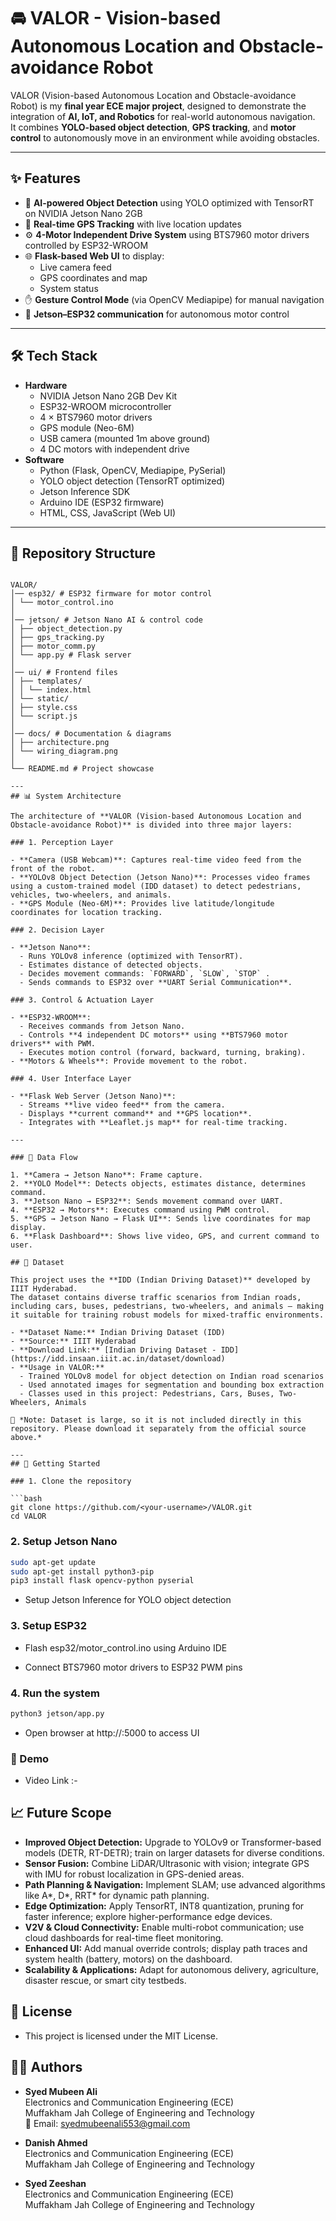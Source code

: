 # 🚘 VALOR - Vision-based Autonomous Location and Obstacle-avoidance Robot

VALOR (Vision-based Autonomous Location and Obstacle-avoidance Robot) is my **final year ECE major project**, designed to demonstrate the integration of **AI, IoT, and Robotics** for real-world autonomous navigation.  
It combines **YOLO-based object detection**, **GPS tracking**, and **motor control** to autonomously move in an environment while avoiding obstacles.  

---

## ✨ Features

- 🧠 **AI-powered Object Detection** using YOLO optimized with TensorRT on NVIDIA Jetson Nano 2GB  
- 📡 **Real-time GPS Tracking** with live location updates  
- ⚙️ **4-Motor Independent Drive System** using BTS7960 motor drivers controlled by ESP32-WROOM  
- 🌐 **Flask-based Web UI** to display:
  - Live camera feed
  - GPS coordinates and map
  - System status  
- ✋ **Gesture Control Mode** (via OpenCV Mediapipe) for manual navigation  
- 🔗 **Jetson–ESP32 communication** for autonomous motor control  

---

## 🛠️ Tech Stack

- **Hardware**
  - NVIDIA Jetson Nano 2GB Dev Kit
  - ESP32-WROOM microcontroller
  - 4 × BTS7960 motor drivers
  - GPS module (Neo-6M)
  - USB camera (mounted 1m above ground)
  - 4 DC motors with independent drive
- **Software**
  - Python (Flask, OpenCV, Mediapipe, PySerial)
  - YOLO object detection (TensorRT optimized)
  - Jetson Inference SDK
  - Arduino IDE (ESP32 firmware)
  - HTML, CSS, JavaScript (Web UI)

---

## 📂 Repository Structure

```planetext

VALOR/
│── esp32/ # ESP32 firmware for motor control
│ └── motor_control.ino
│
│── jetson/ # Jetson Nano AI & control code
│ ├── object_detection.py
│ ├── gps_tracking.py
│ ├── motor_comm.py
│ └── app.py # Flask server
│
│── ui/ # Frontend files
│ ├── templates/
│ │ └── index.html
│ └── static/
│ ├── style.css
│ └── script.js
│
│── docs/ # Documentation & diagrams
│ ├── architecture.png
│ └── wiring_diagram.png
│
└── README.md # Project showcase

---
## 📊 System Architecture

The architecture of **VALOR (Vision-based Autonomous Location and Obstacle-avoidance Robot)** is divided into three major layers:

### 1. Perception Layer

- **Camera (USB Webcam)**: Captures real-time video feed from the front of the robot.  
- **YOLOv8 Object Detection (Jetson Nano)**: Processes video frames using a custom-trained model (IDD dataset) to detect pedestrians, vehicles, two-wheelers, and animals.  
- **GPS Module (Neo-6M)**: Provides live latitude/longitude coordinates for location tracking.

### 2. Decision Layer

- **Jetson Nano**:
  - Runs YOLOv8 inference (optimized with TensorRT).  
  - Estimates distance of detected objects.  
  - Decides movement commands: `FORWARD`, `SLOW`, `STOP` .
  - Sends commands to ESP32 over **UART Serial Communication**.  

### 3. Control & Actuation Layer

- **ESP32-WROOM**:
  - Receives commands from Jetson Nano.  
  - Controls **4 independent DC motors** using **BTS7960 motor drivers** with PWM.  
  - Executes motion control (forward, backward, turning, braking).  
- **Motors & Wheels**: Provide movement to the robot.

### 4. User Interface Layer

- **Flask Web Server (Jetson Nano)**:
  - Streams **live video feed** from the camera.  
  - Displays **current command** and **GPS location**.  
  - Integrates with **Leaflet.js map** for real-time tracking.

---

### 🔄 Data Flow

1. **Camera → Jetson Nano**: Frame capture.  
2. **YOLO Model**: Detects objects, estimates distance, determines command.  
3. **Jetson Nano → ESP32**: Sends movement command over UART.  
4. **ESP32 → Motors**: Executes command using PWM control.  
5. **GPS → Jetson Nano → Flask UI**: Sends live coordinates for map display.  
6. **Flask Dashboard**: Shows live video, GPS, and current command to user.

## 📂 Dataset

This project uses the **IDD (Indian Driving Dataset)** developed by IIIT Hyderabad.  
The dataset contains diverse traffic scenarios from Indian roads, including cars, buses, pedestrians, two-wheelers, and animals — making it suitable for training robust models for mixed-traffic environments.

- **Dataset Name:** Indian Driving Dataset (IDD)
- **Source:** IIIT Hyderabad
- **Download Link:** [Indian Driving Dataset - IDD](https://idd.insaan.iiit.ac.in/dataset/download)
- **Usage in VALOR:**  
  - Trained YOLOv8 model for object detection on Indian road scenarios  
  - Used annotated images for segmentation and bounding box extraction  
  - Classes used in this project: Pedestrians, Cars, Buses, Two-Wheelers, Animals  

📌 *Note: Dataset is large, so it is not included directly in this repository. Please download it separately from the official source above.*

---
## 🚀 Getting Started

### 1. Clone the repository

```bash
git clone https://github.com/<your-username>/VALOR.git
cd VALOR
```

### 2. Setup Jetson Nano

```bash
sudo apt-get update
sudo apt-get install python3-pip
pip3 install flask opencv-python pyserial
```

- Setup Jetson Inference for YOLO object detection

### 3. Setup ESP32

- Flash esp32/motor_control.ino using Arduino IDE

- Connect BTS7960 motor drivers to ESP32 PWM pins

### 4. Run the system

```bash
python3 jetson/app.py
```

- Open browser at http://<jetson-ip>:5000 to access UI

### 🎥 Demo

- Video Link :-

## 📈 Future Scope

- **Improved Object Detection:** Upgrade to YOLOv9 or Transformer-based models (DETR, RT-DETR); train on larger datasets for diverse conditions.  
- **Sensor Fusion:** Combine LiDAR/Ultrasonic with vision; integrate GPS with IMU for robust localization in GPS-denied areas.  
- **Path Planning & Navigation:** Implement SLAM; use advanced algorithms like A*, D*, RRT* for dynamic path planning.  
- **Edge Optimization:** Apply TensorRT, INT8 quantization, pruning for faster inference; explore higher-performance edge devices.  
- **V2V & Cloud Connectivity:** Enable multi-robot communication; use cloud dashboards for real-time fleet monitoring.  
- **Enhanced UI:** Add manual override controls; display path traces and system health (battery, motors) on the dashboard.  
- **Scalability & Applications:** Adapt for autonomous delivery, agriculture, disaster rescue, or smart city testbeds.

## 📜 License

- This project is licensed under the MIT License.

## 👨‍💻 Authors

- **Syed Mubeen Ali**  
  Electronics and Communication Engineering (ECE)  
  Muffakham Jah College of Engineering and Technology  
  📧 Email: syedmubeenali553@gmail.com

- **Danish Ahmed**  
  Electronics and Communication Engineering (ECE)  
  Muffakham Jah College of Engineering and Technology  

- **Syed Zeeshan**  
  Electronics and Communication Engineering (ECE)  
  Muffakham Jah College of Engineering and Technology  
